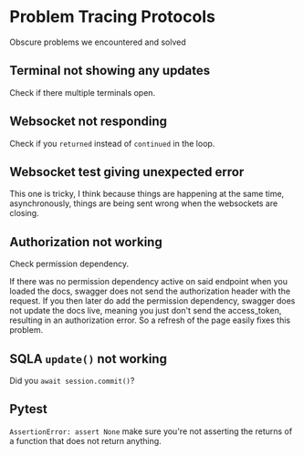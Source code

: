 # Problem Tracing Protocols

Obscure problems we encountered and solved

## Terminal not showing any updates

Check if there multiple terminals open.

## Websocket not responding

Check if you `returned` instead of `continued` in the loop.

## Websocket test giving unexpected error

This one is tricky, I think because things are happening at the same time, asynchronously, things are being sent wrong when the websockets are closing.

## Authorization not working

Check permission dependency.

If there was no permission dependency active on said endpoint when you loaded the docs, swagger does not send the authorization header with the request. If you then later do add the permission dependency, swagger does not update the docs live, meaning you just don't send the access_token, resulting in an authorization error. So a refresh of the page easily fixes this problem.

## SQLA `update()` not working

Did you `await session.commit()`?

## Pytest

`AssertionError: assert None` make sure you're not asserting the returns of a function that does not return anything.
